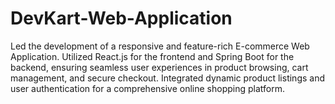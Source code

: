 # DevKart-Web-Application
Led the development of a responsive and feature-rich E-commerce Web Application. Utilized React.js for the frontend and Spring Boot for the backend, ensuring seamless user experiences in product browsing, cart management, and secure checkout. Integrated dynamic product listings and user authentication for a comprehensive online shopping platform.
